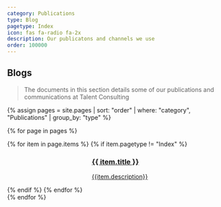 ```yaml
---
category: Publications
type: Blog
pagetype: Index
icon: fas fa-radio fa-2x
description: Our publicatons and channels we use
order: 100000
---
```


## Blogs
 
> The documents in this section details some of our publications and communications at Talent Consulting
 
{% assign pages = site.pages | sort: "order"
  | where: "category", "Publications"
  | group_by: "type" %}

{% for page in pages %}

<div class="grid is-fibonacci">
    {% for item in page.items %}
        {% if item.pagetype != "Index" %}
    <div class="grid-item">
        <div class="columns is-mobile is-gapless has-box-shadow-heavy has-border-radius-large has-overflow-hidden is-relative"
            data-bi-name="card">
            <div class="column is-4">
                <div class="is-flex has-flex-align-items-center has-flex-justify-content-center is-full-height"
                    style="background-color: #018EAC;">
                    <span aria-hidden="true">
                        <i class="{{ item.icon }}"></i>
                    </span>
                </div>
            </div>
            <div class="column is-8 has-body-background">
                <div class="has-padding-medium">
                    <a href="{{ item.url | relative_url }}"  class="is-block stretched-link" data-linktype="absolute-path">
                        <h3 id="{{ item.title | remove: ' ' }}" class="is-size-large">{{ item.title }}</h3>
                        <p class="subIndex">{{item.description}}</p>
                    </a>
                </div>
            </div>
        </div>
    </div>
        {% endif %}
    {% endfor %}
</div>
{% endfor %}
